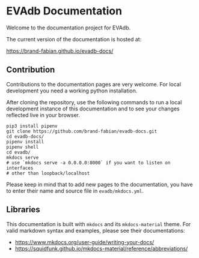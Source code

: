 # EVAdb Documentation

Welcome to the documentation project for EVAdb.

The current version of the documentation is hosted at:

https://brand-fabian.github.io/evadb-docs/

## Contribution

Contributions to the documentation pages are very welcome. For local
development you need a working python installation.

After cloning the repository, use the following commands to run a local
development instance of this documentation and to see your changes reflected
live in your browser.

    pip3 install pipenv
    git clone https://github.com/brand-fabian/evadb-docs.git
    cd evadb-docs/
    pipenv install
    pipenv shell
    cd evadb/
    mkdocs serve 
    # use `mkdocs serve -a 0.0.0.0:8000` if you want to listen on interfaces
    # other than loopback/localhost

Please keep in mind that to add new pages to the documentation, you have to
enter their name and source file in `evadb/mkdocs.yml`.

## Libraries

This documentation is built with `mkdocs` and its `mkdocs-material` theme. For
valid markdown syntax and examples, please see their documentations:

* https://www.mkdocs.org/user-guide/writing-your-docs/
* https://squidfunk.github.io/mkdocs-material/reference/abbreviations/